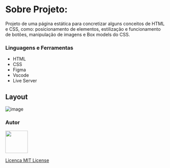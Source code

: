 # Sobre Projeto:

Projeto de uma página estática para concretizar alguns conceitos de HTML e CSS, como: posicionamento de elementos, estilização e funcionamento de botões, manipulação de imagens e Box models do CSS.

### Linguagens e Ferramentas

- HTML
- CSS
- Figma
- Vscode
- Live Server

## Layout

![image](https://github.com/reuel02/projeto-treineme-explorer-rocketseat/assets/122569598/c0482753-0871-4783-99a1-890ebb828aa9)

### Autor

<a href="https://github.com/reuel02">
<img src="https://avatars.githubusercontent.com/u/122569598?v=4" width="70px" />
</a>

[Licenca MIT License](http://creativecommons.org/licenses/by)
